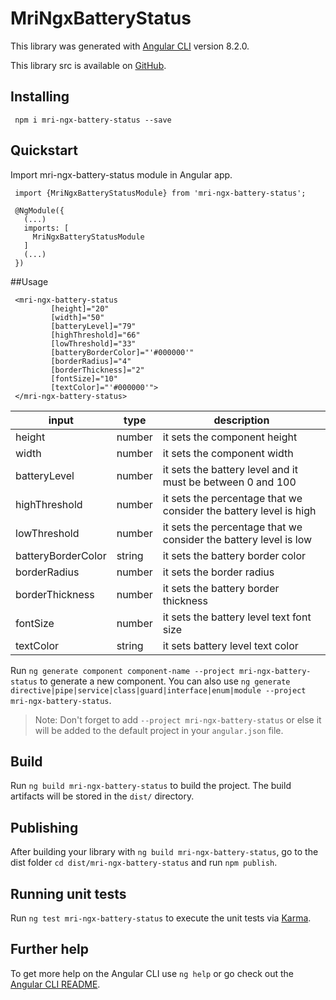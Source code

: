 # MriNgxBatteryStatus

This library was generated with [Angular CLI](https://github.com/angular/angular-cli) version 8.2.0.

This library src is available on [GitHub](https://github.com/rezaimn/mri-ngx-battery-status).

## Installing

     npm i mri-ngx-battery-status --save

## Quickstart
Import mri-ngx-battery-status module in Angular app.
     
     import {MriNgxBatteryStatusModule} from 'mri-ngx-battery-status';

     @NgModule({
       (...)
       imports: [
         MriNgxBatteryStatusModule
       ]
       (...)
     })

##Usage

     <mri-ngx-battery-status
             [height]="20"
             [width]="50"
             [batteryLevel]="79"
             [highThreshold]="66"
             [lowThreshold]="33"
             [batteryBorderColor]="'#000000'"
             [borderRadius]="4"
             [borderThickness]="2"
             [fontSize]="10"
             [textColor]="'#000000'">
     </mri-ngx-battery-status>
     

| input | type | description |
| ------ | ------ | ------ |
| height | number | it sets the component height
| width | number | it sets the component width
| batteryLevel | number | it sets the battery level and it must be between 0 and 100
| highThreshold | number | it sets the percentage that we consider the battery level is high
| lowThreshold | number | it sets the percentage that we consider the battery level is low
| batteryBorderColor | string | it sets the battery border color
| borderRadius | number | it sets the border radius
| borderThickness | number | it sets the battery border thickness
| fontSize | number | it sets the battery level text font size
| textColor | string | it sets battery level text color

Run `ng generate component component-name --project mri-ngx-battery-status` to generate a new component. You can also use `ng generate directive|pipe|service|class|guard|interface|enum|module --project mri-ngx-battery-status`.
> Note: Don't forget to add `--project mri-ngx-battery-status` or else it will be added to the default project in your `angular.json` file. 

## Build

Run `ng build mri-ngx-battery-status` to build the project. The build artifacts will be stored in the `dist/` directory.

## Publishing

After building your library with `ng build mri-ngx-battery-status`, go to the dist folder `cd dist/mri-ngx-battery-status` and run `npm publish`.

## Running unit tests

Run `ng test mri-ngx-battery-status` to execute the unit tests via [Karma](https://karma-runner.github.io).

## Further help

To get more help on the Angular CLI use `ng help` or go check out the [Angular CLI README](https://github.com/angular/angular-cli/blob/master/README.md).
